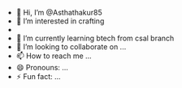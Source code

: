 - 👋 Hi, I’m @Asthathakur85
- 👀 I’m interested in crafting
- 
- 🌱 I’m currently learning btech from csal branch
- 💞️ I’m looking to collaborate on ...
- 📫 How to reach me ...
- 😄 Pronouns: ...
- ⚡ Fun fact: ...

<!---
Asthathakur85/Asthathakur85 is a ✨ special ✨ repository because its `README.md` (this file) appears on your GitHub profile.
You can click the Preview link to take a look at your changes.
--->
